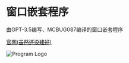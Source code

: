 # 窗口嵌套程序

由GPT-3.5编写、MCBUG087编译的窗口嵌套程序

[官网(~~虽然还没建好~~)](https://winnest.mcbug087.eu.org)

![Program Logo](https://mcbug087.eu.org/view.php/5136a4ce0e754c2ec87adff829f8c78c.png "WindowNesting")
